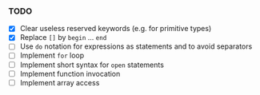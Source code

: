 ### TODO

- [x] Clear useless reserved keywords (e.g. for primitive types)
- [x] Replace `[]` by `begin` ... `end`
- [ ] Use `do` notation for expressions as statements and to avoid separators
- [ ] Implement `for` loop
- [ ] Implement short syntax for `open` statements
- [ ] Implement function invocation
- [ ] Implement array access

